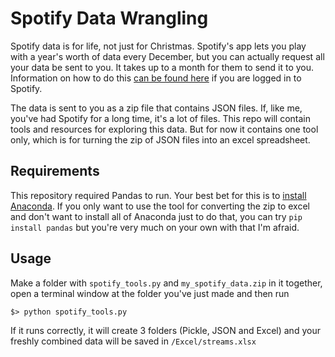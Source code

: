 # Spotify Data Wrangling

Spotify data is for life, not just for Christmas. Spotify's app lets you play with a year's worth of data every December, but you can actually request all your data be sent to you. It takes up to a month for them to send it to you. Information on how to do this [can be found here](https://www.spotify.com/us/account/privacy/) if you are logged in to Spotify.

The data is sent to you as a zip file that contains JSON files. If, like me, you've had Spotify for a long time, it's a lot of files. This repo will contain tools and resources for exploring this data. But for now it contains one tool only, which is for turning the zip of JSON files into an excel spreadsheet. 

## Requirements

This repository required Pandas to run. Your best bet for this is to [install Anaconda](https://docs.continuum.io/anaconda/install/). If you only want to use the tool for converting the zip to excel and don't want to install all of Anaconda just to do that, you can try `pip install pandas` but you're very much on your own with that I'm afraid. 

## Usage

Make a folder with `spotify_tools.py` and `my_spotify_data.zip` in it together, open a terminal window at the folder you've just made and then run
```
$> python spotify_tools.py
```  
If it runs correctly, it will create 3 folders (Pickle, JSON and Excel) and your freshly combined data will be saved in `/Excel/streams.xlsx`
